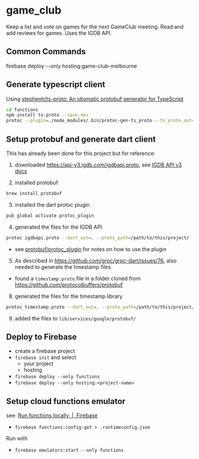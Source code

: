 # game_club

Keep a list and vote on games for the next GameClub meeting. Read and add reviews for games. Uses the IGDB API. 

## Common Commands 

firebase deploy --only hosting:game-club-melbourne 

## Generate typescript client 

Using [stephenh/ts-proto: An idiomatic protobuf generator for TypeScript](https://github.com/stephenh/ts-proto)

```sh
cd functions
npm install ts-proto --save-dev
protoc --plugin=./node_modules/.bin/protoc-gen-ts_proto --ts_proto_out=./src ./igdbapi.proto 
```

## Setup protobuf and generate dart client 

This has already been done for this project but for reference: 

1.  downloaded <https://api-v3.igdb.com/igdbapi.proto>, see [IGDB API v3 docs](https://api-docs.igdb.com/#what-changed) 

2.  installed protobuf 
```sh
brew install protobuf
```

3.  installed the dart protoc plugin 
```sh
pub global activate protoc_plugin 
```

4.  generated the files for the IGDB API
```sh
protoc igdbapi.proto --dart_out=. --proto_path=/path/to/this/project/
```

  - see [protobuf/protoc_plugin](https://github.com/dart-lang/protobuf/tree/master/protoc_plugin) for notes on how to use the plugin

5.  As described in <https://github.com/grpc/grpc-dart/issues/76>, also needed to generate the timestamp files 

  - found a `timestamp.proto` file in a folder cloned from <https://github.com/protocolbuffers/protobuf> 

8.  generated the files for the timestamp library
```sh
protoc timestamp.proto --dart_out=. --proto_path=/path/to/this/project/
```

9.  added the files to `lib/services/google/protobuf/`

## Deploy to Firebase

- create a firebase project 
- `firebase init` and select 
  - your project 
  - hosting 
- `firebase deploy --only functions`
- `firebase deploy --only hosting:<project-name>`

## Setup cloud functions emulator 

see: [Run functions locally  |  Firebase](https://firebase.google.com/docs/functions/local-emulator) 
- `firebase functions:config:get > .runtimeconfig.json` 

Run with 
- `firebase emulators:start --only functions` 